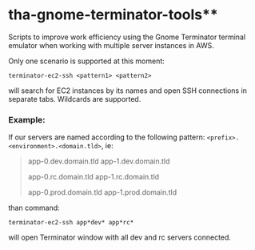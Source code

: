 # tha-gnome-terminator-tools**

Scripts to improve work efficiency using the Gnome Terminator terminal emulator when working with multiple server instances in AWS.

Only one scenario is supported at this moment:

```terminator-ec2-ssh <pattern1> <pattern2>```

will search for EC2 instances by its names and open SSH connections in separate tabs. Wildcards are supported.

### Example:

If our servers are named according to the following pattern: `<prefix>.<environment>.<domain.tld>`, ie:

> app-0.dev.domain.tld
> app-1.dev.domain.tld
>
> app-0.rc.domain.tld
> app-1.rc.domain.tld
>
> app-0.prod.domain.tld
> app-1.prod.domain.tld

than command:

```terminator-ec2-ssh app*dev* app*rc*```

will open Terminator window with all dev and rc servers connected.
